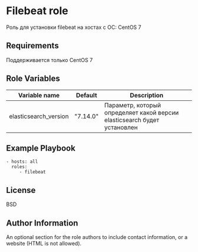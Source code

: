 Filebeat role
=========

Роль для установки filebeat на хостах с ОС: CentOS 7

Requirements
------------

Поддерживается только CentOS 7

Role Variables
--------------


| Variable name | Default | Description |
|-----------------------|----------|-------------------------|
| elasticsearch_version | "7.14.0" | Параметр, который определяет какой версии elasticsearch будет установлен |

Example Playbook
----------------

    - hosts: all
      roles:
         - filebeat

License
-------

BSD

Author Information
------------------

An optional section for the role authors to include contact information, or a website (HTML is not allowed).
